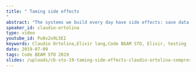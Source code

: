 ```yaml
---
title: " Taming side effects
"
abstract: "The systems we build every day have side effects: save data, send emails, write logs, push metrics, you name it! Many errors and headaches come from the difficulties involved in working and testing such code."
speaker_id: claudio-ortolina
type: video
youtube_id: Pu8v2o9L5EI
keywords: Claudio Ortolina,Elixir lang,Code BEAM STO, Elixir, testing
date: 2019-07-09
tags: Code BEAM STO 2019
slides: /uploads/cb-sto-19-taming-side-effects-claudio-ortolina-compressed.pdf
---
```


